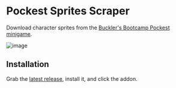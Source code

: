 # Pockest Sprites Scraper

Download character sprites from the [Buckler's Bootcamp Pockest minigame](https://www.streetfighter.com/6/buckler/en/minigame).

![image](https://github.com/user-attachments/assets/d572b995-8e25-4a43-b0d9-412f7b0a90f8)

## Installation

Grab the [latest release](https://github.com/folklorelabs/pockest-sprites/releases/latest), install it, and click the addon. 
